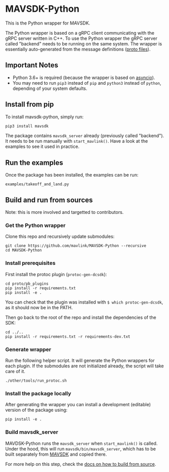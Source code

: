 # MAVSDK-Python

This is the Python wrapper for MAVSDK.

The Python wrapper is based on a gRPC client communicating with the gRPC server written in C++. To use the Python wrapper the gRPC server called "backend" needs to be running on the same system. The wrapper is essentially auto-generated from the message definitions ([proto files](https://github.com/mavlink/MAVSDK-Proto)).

## Important Notes

- Python 3.6+ is required (because the wrapper is based on [asyncio](https://docs.python.org/3.7/library/asyncio.html)).
- You may need to run `pip3` instead of `pip` and `python3` instead of `python`, depending of your system defaults.

## Install from pip

To install mavsdk-python, simply run:

```sh
pip3 install mavsdk
```

The package contains `mavsdk_server` already (previously called "backend"). It needs to be run manually with `start_mavlink()`. Have a look at the examples to see it used in practice.

## Run the examples

Once the package has been installed, the examples can be run:

```
examples/takeoff_and_land.py
```

## Build and run from sources

Note: this is more involved and targetted to contributors.

### Get the Python wrapper

Clone this repo and recursively update submodules:

```
git clone https://github.com/mavlink/MAVSDK-Python --recursive
cd MAVSDK-Python
```

### Install prerequisites

First install the protoc plugin (`protoc-gen-dcsdk`):

```
cd proto/pb_plugins
pip install -r requirements.txt
pip install -e .
```

You can check that the plugin was installed with `$ which protoc-gen-dcsdk`, as it should now be in the PATH.

Then go back to the root of the repo and install the dependencies of the SDK:

```
cd ../..
pip install -r requirements.txt -r requirements-dev.txt
```

### Generate wrapper

Run the following helper script. It will generate the Python wrappers for each plugin. If the submodules are not initialized already, the script will take care of it.

```
./other/tools/run_protoc.sh
```

### Install the package locally

After generating the wrapper you can install a development (editable) version of the package using:

```
pip install -e .
```

### Build mavsdk_server

MAVDSK-Python runs the `mavsdk_server` when `start_mavlink()` is called. Under the hood, this will run `mavsdk/bin/mavsdk_server`, which has to be built separately from [MAVSDK](https://github.com/mavlink/MAVSDK) and copied there.

For more help on this step, check the [docs on how to build from source](https://mavsdk.mavlink.io/develop/en/contributing/build.html).

